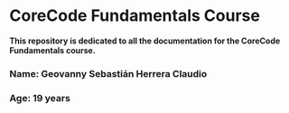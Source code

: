 # **CoreCode Fundamentals Course**
**This repository is dedicated to all the documentation for the CoreCode Fundamentals course.**
### Name: Geovanny Sebastián Herrera Claudio
### Age: 19 years

